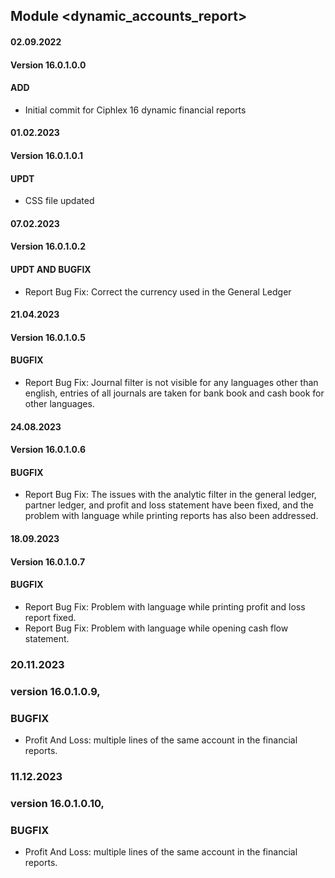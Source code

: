 ## Module <dynamic_accounts_report>

#### 02.09.2022
#### Version 16.0.1.0.0
#### ADD
- Initial commit for Ciphlex 16 dynamic financial reports

#### 01.02.2023
#### Version 16.0.1.0.1
#### UPDT
- CSS file updated

#### 07.02.2023
#### Version 16.0.1.0.2
#### UPDT AND BUGFIX
- Report Bug Fix: Correct the currency used in the General Ledger

#### 21.04.2023
#### Version 16.0.1.0.5
#### BUGFIX
- Report Bug Fix: Journal filter is not visible for any languages other than english, entries of all journals are taken for bank book and cash book for other languages.

#### 24.08.2023
#### Version 16.0.1.0.6
#### BUGFIX
- Report Bug Fix: The issues with the analytic filter in the general ledger, partner ledger, and profit and loss statement have been fixed, and the problem with language while printing reports has also been addressed.

#### 18.09.2023
#### Version 16.0.1.0.7
#### BUGFIX
- Report Bug Fix: Problem with language while printing profit and loss report fixed.
- Report Bug Fix: Problem with language while opening cash flow statement.

### 20.11.2023
### version 16.0.1.0.9,
### BUGFIX
- Profit And Loss:  multiple lines of the same account in the financial reports.

### 11.12.2023
### version 16.0.1.0.10,
### BUGFIX
- Profit And Loss:  multiple lines of the same account in the financial reports.
